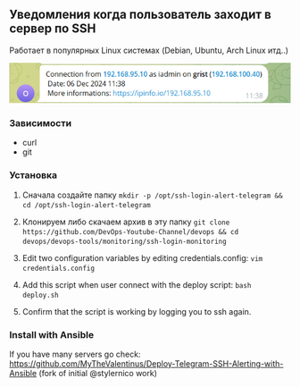 ## Уведомления когда пользователь заходит в сервер по SSH

Работает в популярных Linux системах (Debian, Ubuntu, Arch Linux итд..)

![Example](msg.png)

### Зависимости
- curl
- git

### Установка
1) Сначала создайте папку        ```mkdir -p /opt/ssh-login-alert-telegram && cd /opt/ssh-login-alert-telegram```
   
2) Клонируем либо скачаем архив в эту папку   ```git clone https://github.com/DevOps-Youtube-Channel/devops && cd devops/devops-tools/monitoring/ssh-login-monitoring```

3) Edit two configuration variables by editing credentials.config:
```vim credentials.config```

4) Add this script when user connect with the deploy script:
```bash deploy.sh```

5) Confirm that the script is working by logging you to ssh again.


### Install with Ansible

If you have many servers go check: https://github.com/MyTheValentinus/Deploy-Telegram-SSH-Alerting-with-Ansible (fork of initial @stylernico work)
